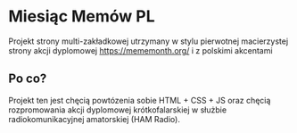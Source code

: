 # Miesiąc Memów PL

Projekt strony multi-zakładkowej utrzymany w stylu pierwotnej macierzystej strony akcji dyplomowej https://mememonth.org/ i z polskimi akcentami

## Po co?

Projekt ten jest chęcią powtózenia sobie HTML + CSS + JS oraz chęcią rozpromowania akcji dyplomowej krótkofalarskiej w służbie radiokomunikacyjnej amatorskiej (HAM Radio).
